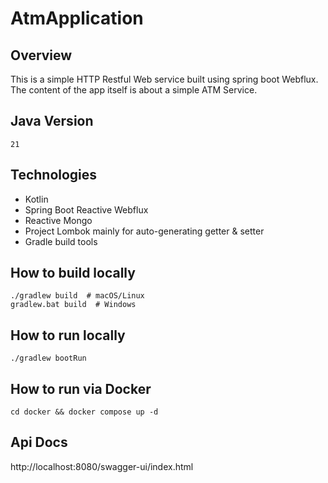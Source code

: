 # AtmApplication

## Overview

This is a simple HTTP Restful Web service built using spring boot Webflux. The content of the app itself is about a simple ATM Service.

## Java Version
`21`

## Technologies

- Kotlin
- Spring Boot Reactive Webflux
- Reactive Mongo
- Project Lombok mainly for auto-generating getter & setter
- Gradle build tools

## How to build locally
```
./gradlew build  # macOS/Linux
gradlew.bat build  # Windows
```

## How to run locally
```
./gradlew bootRun
```

## How to run via Docker
```
cd docker && docker compose up -d
```

## Api Docs
http://localhost:8080/swagger-ui/index.html